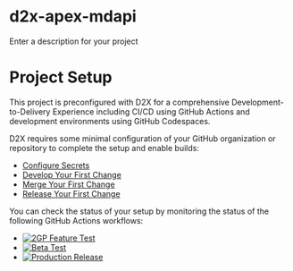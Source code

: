 # d2x-apex-mdapi
Enter a description for your project

# Project Setup
This project is preconfigured with D2X for a comprehensive Development-to-Delivery Experience including CI/CD using GitHub Actions and development environments using GitHub Codespaces.

D2X requires some minimal configuration of your GitHub organization or repository to complete the setup and enable builds:
* [Configure Secrets](https://d2x.readthedocs.io/en/latest/tutorial/#secrets)
* [Develop Your First Change](https://d2x.readthedocs.io/en/latest/tutorial/#develop)
* [Merge Your First Change](https://d2x.readthedocs.io/en/latest/tutorial/#merge)
* [Release Your First Change](https://d2x.readthedocs.io/en/latest/tutorial/#release)

You can check the status of your setup by monitoring the status of the following GitHub Actions workflows:
* [![2GP Feature Test](https://github.com/MayTheSForceBeWithYou/d2xapexmdapi/actions/workflows/feature.yml/badge.svg)](https://github.com/MayTheSForceBeWithYou/d2xapexmdapi/actions/workflows/feature.yml)
* [![Beta Test](https://github.com/MayTheSForceBeWithYou/d2xapexmdapi/actions/workflows/beta.yml/badge.svg)](https://github.com/MayTheSForceBeWithYou/d2xapexmdapi/actions/workflows/beta.yml)
* [![Production Release](https://github.com/MayTheSForceBeWithYou/d2xapexmdapi/actions/workflows/release.yml/badge.svg)](https://github.com/MayTheSForceBeWithYou/d2xapexmdapi/actions/workflows/release.yml)
